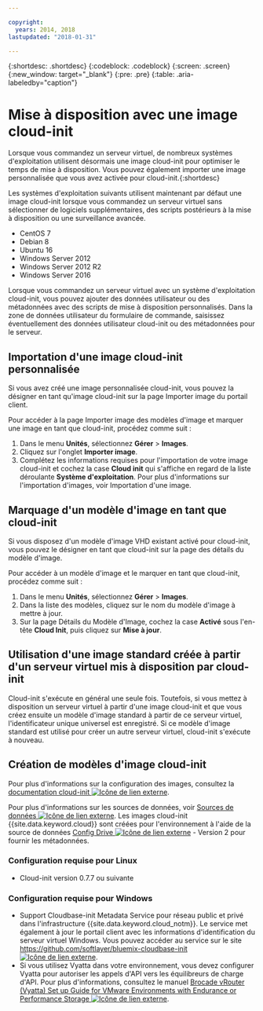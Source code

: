 ```yaml
---

copyright:
  years: 2014, 2018
lastupdated: "2018-01-31"

---
```


{:shortdesc: .shortdesc}
{:codeblock: .codeblock}
{:screen: .screen}
{:new_window: target="_blank"}
{:pre: .pre}
{:table: .aria-labeledby="caption"}


# Mise à disposition avec une image cloud-init

Lorsque vous commandez un serveur virtuel, de nombreux systèmes d'exploitation utilisent désormais une image cloud-init pour optimiser le temps de mise à disposition. Vous pouvez également importer une image personnalisée que vous avez activée pour cloud-init.{:shortdesc}

Les systèmes d'exploitation suivants utilisent maintenant par défaut une image cloud-init lorsque vous commandez un serveur virtuel sans sélectionner de logiciels supplémentaires, des scripts postérieurs à la mise à disposition ou une surveillance avancée.
* CentOS 7
* Debian 8
* Ubuntu 16
* Windows Server 2012
* Windows Server 2012 R2
* Windows Server 2016

Lorsque vous commandez un serveur virtuel avec un système d'exploitation cloud-init, vous pouvez ajouter des données utilisateur ou des métadonnées avec des scripts de mise à disposition personnalisés. Dans la zone de données utilisateur du formulaire de commande, saisissez éventuellement des données utilisateur cloud-init ou des métadonnées pour le serveur. 

## Importation d'une image cloud-init personnalisée

Si vous avez créé une image personnalisée cloud-init, vous pouvez la désigner en tant qu'image cloud-init sur la page Importer image du portail client.

Pour accéder à la page Importer image des modèles d'image et marquer une image en tant que cloud-init, procédez comme suit :
1. Dans le menu **Unités**, sélectionnez **Gérer** > **Images**.
2. Cliquez sur l'onglet **Importer image**.
3. Complétez les informations requises pour l'importation de votre image cloud-init et cochez la case **Cloud init** qui s'affiche en regard de la liste déroulante **Système d'exploitation**. Pour plus d'informations sur l'importation d'images, voir Importation d'une image.

## Marquage d'un modèle d'image en tant que cloud-init

Si vous disposez d'un modèle d'image VHD existant activé pour cloud-init, vous pouvez le désigner en tant que cloud-init sur la page des détails du modèle d'image. 

Pour accéder à un modèle d'image et le marquer en tant que cloud-init, procédez comme suit :
1. Dans le menu **Unités**, sélectionnez **Gérer** > **Images**.
2. Dans la liste des modèles, cliquez sur le nom du modèle d'image à mettre à jour.
3. Sur la page Détails du Modèle d'Image, cochez la case **Activé** sous l'en-tête **Cloud Init**, puis cliquez sur **Mise à jour**.

## Utilisation d'une image standard créée à partir d'un serveur virtuel mis à disposition par cloud-init

Cloud-init s'exécute en général une seule fois. Toutefois, si vous mettez à disposition un serveur virtuel à partir d'une image cloud-init et que vous créez ensuite un modèle d'image standard à partir de ce serveur virtuel, l'identificateur unique universel est enregistré. Si ce modèle d'image standard est utilisé pour créer un autre serveur virtuel, cloud-init s'exécute à nouveau. 

## Création de modèles d'image cloud-init

Pour plus d'informations sur la configuration des images, consultez la [documentation cloud-init ![Icône de lien externe](../../icons/launch-glyph.svg "Icône de lien externe")](https://cloudinit.readthedocs.io/en/latest/).

Pour plus d'informations sur les sources de données, voir [Sources de données ![Icône de lien externe](../../icons/launch-glyph.svg "Icône de lien externe")](http://cloudinit.readthedocs.io/en/latest/topics/datasources.html). Les images cloud-init {{site.data.keyword.cloud}} sont créées pour l'environnement à l'aide de la source de données [Config Drive ![Icône de lien externe](../../icons/launch-glyph.svg "Icône de lien externe")](http://cloudinit.readthedocs.io/en/latest/topics/datasources/configdrive.html) - Version 2 pour fournir les métadonnées. 

### Configuration requise pour Linux
* Cloud-init version 0.7.7 ou suivante

### Configuration requise pour Windows
* Support Cloudbase-init Metadata Service pour réseau public et privé dans l'infrastructure {{site.data.keyword.cloud_notm}}. Le service met également à jour le portail client avec les informations d'identification du serveur virtuel Windows. Vous pouvez accéder au service sur le site
[https://github.com/softlayer/bluemix-cloudbase-init ![Icône de lien externe](../../icons/launch-glyph.svg "Icône de lien externe")](https://github.com/softlayer/bluemix-cloudbase-init).
* Si vous utilisez Vyatta dans votre environnement, vous devez configurer Vyatta pour autoriser les appels d'API vers les équilibreurs de charge d'API. Pour plus d'informations, consultez le manuel [Brocade vRouter (Vyatta) Set up Guide for VMware Environments with Endurance or Performance Storage ![Icône de lien externe](../../icons/launch-glyph.svg "Icône de lien externe")](https://knowledgelayer.softlayer.com/content/brocade-vrouter-vyatta-set-guide-vmware-environments-endurance-or-performance-storage).

